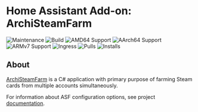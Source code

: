 # Home Assistant Add-on: ArchiSteamFarm

![Maintenance](https://img.shields.io/maintenance/yes/2025.svg)
![Build](https://img.shields.io/github/actions/workflow/status/Eskander/ha-addon-archisteamfarm/.github/workflows/release.yml)
![AMD64 Support](https://img.shields.io/badge/amd64-yes-green.svg)
![AArch64 Support](https://img.shields.io/badge/aarch64-yes-green.svg)
![ARMv7 Support](https://img.shields.io/badge/armv7-yes-green.svg)
![Ingress](https://img.shields.io/badge/-ingress-blueviolet.svg?logo=cliqz&logoColor=white)
![Pulls](https://img.shields.io/badge/dynamic/json?url=https://gist.githubusercontent.com/Eskander/7bbbf38fce9710cb995f20defb9bd5a5/raw/package-stats.json&query=$.ha-addon-archisteamfarm.total&label=Pulls)
![Installs](https://img.shields.io/badge/dynamic/json?url=https://analytics.home-assistant.io/addons.json&query=$["bccc8195_archisteamfarm"].total&label=Reported%20Installs)

## About

[ArchiSteamFarm](https://github.com/JustArchiNET/ArchiSteamFarm/) is a C# application with primary purpose of farming Steam cards from multiple accounts simultaneously.

For information about ASF configuration options, see project [documentation](https://github.com/JustArchiNET/ArchiSteamFarm/wiki).
